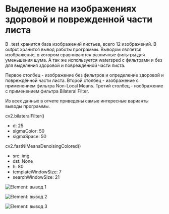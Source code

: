 # Выделение на изображениях здоровой и поврежденной части листа

В _test хранится база изображений листьев, всего 12 изображений.
В output хранится вывод работы программы. Выводом является изображение, в котором сравниваются различные фильтры для уменьшения шума. А так же используется watersрed с фильтрами и без для выделения здоровой и повреждённой части листа.

Первое столбец - изображение без фильтров и определение здоровой и повреждённой части листа. Второй столбец - изображение с применением фильтра Non-Local Means. Третий столбец - изображение с применением фильтра Bilateral Filter.

Из всех данных в отчете приведены самые интересные варианты выводы программы.

cv2.bilateralFilter()
<ul>
<li>d: 25</li>
<li>sigmaColor: 50</li>
<li>sigmaSpace: 50</li>
</ul>

cv2.fastNlMeansDenoisingColored()
<ul>
<li>src: img</li>
<li>dst: None</li>
<li>h: 80</li>
<li>templateWindowSize: 7</li>
<li>searchWindowSize: 21</li>
</ul>

![Element: вывод 1]("https://github.com/MoskvinSA/Image_processing/tree/master/Lab2/output/1.jpg")

![Element: вывод 2]("https://github.com/MoskvinSA/Image_processing/tree/master/Lab2/output/6.jpg")

![Element: вывод 3]("https://github.com/MoskvinSA/Image_processing/tree/master/Lab2/output/11.jpg")
